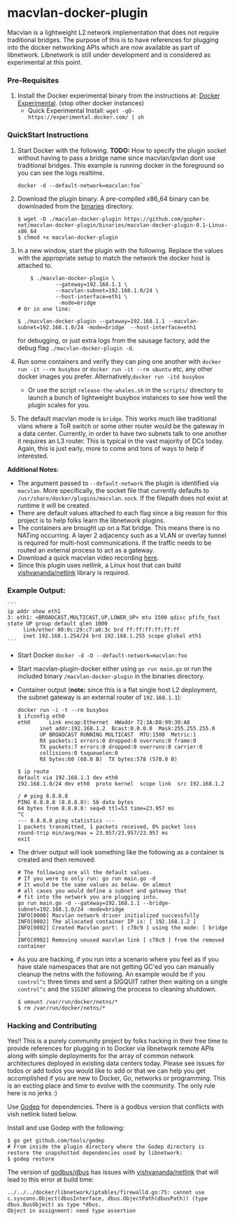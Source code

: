 macvlan-docker-plugin
=================

Macvlan is a lightweight L2 network implementation that does not require traditional bridges. The purpose of this is to have references for plugging into the docker networking APIs which are now available as part of libnetwork. Libnetwork is still under development and is considered as experimental at this point.

### Pre-Requisites

1. Install the Docker experimental binary from the instructions at: [Docker Experimental](https://github.com/docker/docker/tree/master/experimental). (stop other docker instances)
	- Quick Experimental Install: `wget -qO- https://experimental.docker.com/ | sh`

### QuickStart Instructions


1. Start Docker with the following. **TODO:** How to specify the plugin socket without having to pass a bridge name since macvlan/ipvlan dont use traditional bridges. This example is running docker in the foreground so you can see the logs realtime.

    ```
    docker -d --default-network=macvlan:foo`

    ```

2. Download the plugin binary. A pre-compiled x86_64 binary can be downloaded from the [binaries](https://github.com/gopher-net/macvlan-docker-plugin/binaries) directory.

	```
	$ wget -O ./macvlan-docker-plugin https://github.com/gopher-net/macvlan-docker-plugin/binaries/macvlan-docker-plugin-0.1-Linux-x86_64
	$ chmod +x macvlan-docker-plugin
	```

3. In a new window, start the plugin with the following. Replace the values with the appropriate setup to match the network the docker host is attached to.

    ```
    	$ ./macvlan-docker-plugin \
    	        --gateway=192.168.1.1 \
    	        --macvlan-subnet=192.168.1.0/24 \
    	        --host-interface=eth1 \
    	         -mode=bridge
    # Or in one line:

	$ ./macvlan-docker-plugin --gateway=192.168.1.1 --macvlan-subnet=192.168.1.0/24 -mode=bridge  --host-interface=eth1
    ```

    for debugging, or just extra logs from the sausage factory, add the debug flag `./macvlan-docker-plugin -d`.

4. Run some containers and verify they can ping one another with `docker run -it --rm busybox` or `docker run -it --rm ubuntu` etc, any other docker images you prefer. Alternatively,`docker run -itd busybox`

    * Or use the script `release-the-whales.sh` in the `scripts/` directory to launch a bunch of lightweight busybox instances to see how well the plugin scales for you.

5. The default macvlan mode is `bridge`. This works much like traditional vlans where a ToR switch or some other router would be the gateway in a data center. Currently, in order to have two subnets talk to one another it requires an L3 router. This is typical in the vast majority of DCs today. Again, this is just early, more to come and tons of ways to help if interested.

 **Additional Notes**:
 - The argument passed to `--default-network` the plugin is identified via `macvlan`. More specifically, the socket file that currently defaults to `/usr/share/docker/plugins/macvlan.sock`. If the filepath does not exist at runtime it will be created.
 - There are default values attached to each flag since a big reason for this project is to help folks learn the libnetwork plugins.
 - The containers are brought up on a flat bridge. This means there is no NATing occurring. A layer 2 adjacency such as a VLAN or overlay tunnel is required for multi-host communications. If the traffic needs to be routed an external process to act as a gateway.
 - Download a quick macvlan video recording [here](https://www.dropbox.com/s/w0gts0kjs580k78/Macvlan-demo.mp4?dl=1).
 - Since this plugin uses netlink, a Linux host that can build [vishvananda/netlink](https://github.com/vishvananda/netlink) library is required.

### Example Output:


    ```
    ip addr show eth1
    3: eth1: <BROADCAST,MULTICAST,UP,LOWER_UP> mtu 1500 qdisc pfifo_fast state UP group default qlen 1000
         link/ether 00:0c:29:c7:a0:3c brd ff:ff:ff:ff:ff:ff
         inet 192.168.1.254/24 brd 192.168.1.255 scope global eth1
    ```

 - Start Docker `docker -d -D --default-network=macvlan:foo`
 - Start macvlan-plugin-docker either using `go run main.go` or run the included binary `/macvlan-docker-plugin` in the binaries directory.


 - Container output (**note:** since this is a flat single host L2 deployment, the subnet gateway is an external router of `192.168.1.1`):

    ```
    docker run -i -t --rm busybox
    $ ifconfig eth0
    eth0      Link encap:Ethernet  HWaddr 72:3A:D8:99:30:A8
           inet addr:192.168.1.2  Bcast:0.0.0.0  Mask:255.255.255.0
           UP BROADCAST RUNNING MULTICAST  MTU:1500  Metric:1
           RX packets:1 errors:0 dropped:0 overruns:0 frame:0
           TX packets:7 errors:0 dropped:0 overruns:0 carrier:0
           collisions:0 txqueuelen:0
           RX bytes:60 (60.0 B)  TX bytes:578 (578.0 B)

    $ ip route
    default via 192.168.1.1 dev eth0
    192.168.1.0/24 dev eth0  proto kernel  scope link  src 192.168.1.2

    / # ping 8.8.8.8
    PING 8.8.8.8 (8.8.8.8): 56 data bytes
    64 bytes from 8.8.8.8: seq=0 ttl=53 time=23.957 ms
    ^C
    --- 8.8.8.8 ping statistics ---
    1 packets transmitted, 1 packets received, 0% packet loss
    round-trip min/avg/max = 23.957/23.957/23.957 ms
    exit
    ```

 - The driver output will look something like the following as a container is created and then removed:

    ```
    # The following are all the default values.
    # If you were to only run: go run main.go -d
    # It would be the same values as below. On almost
    # all cases you would define a subnet and gateway that
    # fit into the network you are plugging into.
    go run main.go -d --gateway=192.168.1.1 --bridge-subnet=192.168.1.0/24 -mode=bridge
    INFO[0000] Macvlan network driver initialized successfully
    INFO[0002] The allocated container IP is: [ 192.168.1.2 ]
    INFO[0002] Created Macvlan port: [ c78c9 ] using the mode: [ bridge ]
    INFO[0902] Removing unused macvlan link [ c78c9 ] from the removed container
    ```

- As you are hacking, if you run into a scenario where you feel as if you have stale namespaces that are not getting GC'ed you can manually cleanup the netns with the following. An example would be if you `control^c` three times and sent a SIGQUIT rather then waiting on a single `control^c` and the `SIGINT` allowing the process to cleaning shutdown.

    ```
    $ umount /var/run/docker/netns/*
    $ rm /var/run/docker/netns/*
    ```

### Hacking and Contributing

Yes!! This is a purely community project by folks hacking in their free time to provide references for plugging in to Docker via libnetwork remote APIs along with simple deployments for the array of common network architectures deployed in existing data centers today. Please see issues for todos or add todos you would like to add or that we can help you get accomplished if you are new to Docker, Go, networks or programming. This is an excting place and time to evolve with the community. The only rule here is no jerks :)

Use [Godep](https://github.com/tools/godep) for dependencies. There is a godbus version that conflicts with vish netlink listed below.

Install and use Godep with the following:

```
$ go get github.com/tools/godep
# From inside the plugin directory where the Godep directory is restore the snapshotted dependencies used by libnetwork:
$ godep restore
```

The version of [godbus/dbus](https://github.com/godbus/dbus) has issues with [vishvananda/netlink](https://github.com/vishvananda/netlink) that will lead to this error at build time:

```
../../../docker/libnetwork/iptables/firewalld.go:75: cannot use c.sysconn.Object(dbusInterface, dbus.ObjectPath(dbusPath)) (type dbus.BusObject) as type *dbus.
Object in assignment: need type assertion
```